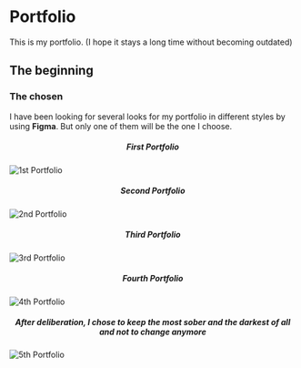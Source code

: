 
# Portfolio
 This is my portfolio. (I hope it stays a long time without becoming outdated)

 ## The beginning
 ### The chosen

I have been looking for several looks for my portfolio in different styles by using **Figma**.
But only one of them will be the one I choose.

##### <center>First Portfolio</center>
![1st Portfolio](img/ignored/Spe_Portfolio.png "First Portfolio")

##### <center>Second Portfolio</center>
![2nd Portfolio](img/ignored/Colored_Portfolio.png "Second Portfolio")

##### <center>Third Portfolio</center>
![3rd Portfolio](img/ignored/Chill_Portfolio.png "Third Portfolio")

##### <center>Fourth Portfolio</center>
![4th Portfolio](img/ignored/Simple_Portfolio.png "Fourth Portfolio")

##### <center>After deliberation, I chose to keep the most sober and the darkest of all and not to change anymore</center>
![5th Portfolio](img/ignored/Darker_Portfolio.png "Fifth Portfolio")

